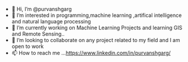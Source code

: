 - 👋 Hi, I’m @purvanshgarg
- 👀 I’m interested in programming,machine learning ,artifical intelligence and natural language processing
- 🌱 I’m currently working on Machine Learning Projects and learning GIS and Remote Sensing..
- 💞️ I’m looking to collaborate on any project related to my field and I am open to work
- 📫 How to reach me ...https://www.linkedin.com/in/purvanshgarg/

<!---
purvanshgarg/purvanshgarg is a ✨ special ✨ repository because its `README.md` (this file) appears on your GitHub profile.
You can click the Preview link to take a look at your changes.
--->
